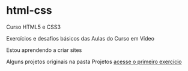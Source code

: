 # html-css
 Curso HTML5 e CSS3

 Exercícios e desafios básicos das Aulas do Curso em Vídeo

 Estou aprendendo a criar sites

 Alguns projetos originais na pasta Projetos 
 <a href="josefelipper.github.io/html-css/ex001/">acesse o primeiro exercício</a>